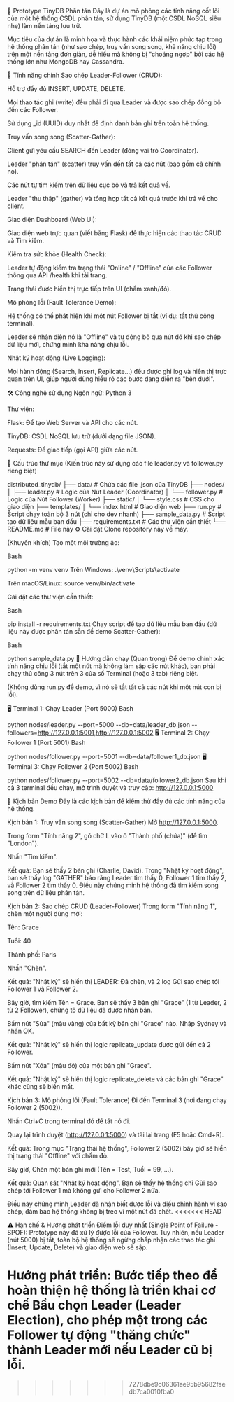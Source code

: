 🚀 Prototype TinyDB Phân tán
Đây là dự án mô phỏng các tính năng cốt lõi của một hệ thống CSDL phân tán, sử dụng TinyDB (một CSDL NoSQL siêu nhẹ) làm nền tảng lưu trữ.

Mục tiêu của dự án là minh họa và thực hành các khái niệm phức tạp trong hệ thống phân tán (như sao chép, truy vấn song song, khả năng chịu lỗi) trên một nền tảng đơn giản, dễ hiểu mà không bị "choáng ngợp" bởi các hệ thống lớn như MongoDB hay Cassandra.

🌟 Tính năng chính
Sao chép Leader-Follower (CRUD):

Hỗ trợ đầy đủ INSERT, UPDATE, DELETE.

Mọi thao tác ghi (write) đều phải đi qua Leader và được sao chép đồng bộ đến các Follower.

Sử dụng _id (UUID) duy nhất để định danh bản ghi trên toàn hệ thống.

Truy vấn song song (Scatter-Gather):

Client gửi yêu cầu SEARCH đến Leader (đóng vai trò Coordinator).

Leader "phân tán" (scatter) truy vấn đến tất cả các nút (bao gồm cả chính nó).

Các nút tự tìm kiếm trên dữ liệu cục bộ và trả kết quả về.

Leader "thu thập" (gather) và tổng hợp tất cả kết quả trước khi trả về cho client.

Giao diện Dashboard (Web UI):

Giao diện web trực quan (viết bằng Flask) để thực hiện các thao tác CRUD và Tìm kiếm.

Kiểm tra sức khỏe (Health Check):

Leader tự động kiểm tra trạng thái "Online" / "Offline" của các Follower thông qua API /health khi tải trang.

Trạng thái được hiển thị trực tiếp trên UI (chấm xanh/đỏ).

Mô phỏng lỗi (Fault Tolerance Demo):

Hệ thống có thể phát hiện khi một nút Follower bị tắt (ví dụ: tắt thủ công terminal).

Leader sẽ nhận diện nó là "Offline" và tự động bỏ qua nút đó khi sao chép dữ liệu mới, chứng minh khả năng chịu lỗi.

Nhật ký hoạt động (Live Logging):

Mọi hành động (Search, Insert, Replicate...) đều được ghi log và hiển thị trực quan trên UI, giúp người dùng hiểu rõ các bước đang diễn ra "bên dưới".

🛠️ Công nghệ sử dụng
Ngôn ngữ: Python 3

Thư viện:

Flask: Để tạo Web Server và API cho các nút.

TinyDB: CSDL NoSQL lưu trữ (dưới dạng file JSON).

Requests: Để giao tiếp (gọi API) giữa các nút.

📁 Cấu trúc thư mục
(Kiến trúc này sử dụng các file leader.py và follower.py riêng biệt)

distributed_tinydb/
├── data/                 # Chứa các file .json của TinyDB
├── nodes/
│   ├── leader.py         # Logic của Nút Leader (Coordinator)
│   └── follower.py       # Logic của Nút Follower (Worker)
├── static/
│   └── style.css         # CSS cho giao diện
├── templates/
│   └── index.html        # Giao diện web
├── run.py                # Script chạy toàn bộ 3 nút (chỉ cho dev nhanh)
├── sample_data.py        # Script tạo dữ liệu mẫu ban đầu
├── requirements.txt      # Các thư viện cần thiết
└── README.md             # File này
⚙️ Cài đặt
Clone repository này về máy.

(Khuyến khích) Tạo một môi trường ảo:

Bash

python -m venv venv
Trên Windows: .\venv\Scripts\activate

Trên macOS/Linux: source venv/bin/activate

Cài đặt các thư viện cần thiết:

Bash

pip install -r requirements.txt
Chạy script để tạo dữ liệu mẫu ban đầu (dữ liệu này được phân tán sẵn để demo Scatter-Gather):

Bash

python sample_data.py
🚀 Hướng dẫn chạy (Quan trọng)
Để demo chính xác tính năng chịu lỗi (tắt một nút mà không làm sập các nút khác), bạn phải chạy thủ công 3 nút trên 3 cửa sổ Terminal (hoặc 3 tab) riêng biệt.

(Không dùng run.py để demo, vì nó sẽ tắt tất cả các nút khi một nút con bị lỗi).

🖥️ Terminal 1: Chạy Leader (Port 5000)
Bash

python nodes/leader.py --port=5000 --db=data/leader_db.json --followers=http://127.0.0.1:5001,http://127.0.0.1:5002
🖥️ Terminal 2: Chạy Follower 1 (Port 5001)
Bash

python nodes/follower.py --port=5001 --db=data/follower1_db.json
🖥️ Terminal 3: Chạy Follower 2 (Port 5002)
Bash

python nodes/follower.py --port=5002 --db=data/follower2_db.json
Sau khi cả 3 terminal đều chạy, mở trình duyệt và truy cập: http://127.0.0.1:5000

🧪 Kịch bản Demo
Đây là các kịch bản để kiểm thử đầy đủ các tính năng của hệ thống.

Kịch bản 1: Truy vấn song song (Scatter-Gather)
Mở http://127.0.0.1:5000.

Trong form "Tính năng 2", gõ chữ L vào ô "Thành phố (chứa)" (để tìm "London").

Nhấn "Tìm kiếm".

Kết quả: Bạn sẽ thấy 2 bản ghi (Charlie, David). Trong "Nhật ký hoạt động", bạn sẽ thấy log "GATHER" báo rằng Leader tìm thấy 0, Follower 1 tìm thấy 2, và Follower 2 tìm thấy 0. Điều này chứng minh hệ thống đã tìm kiếm song song trên dữ liệu phân tán.

Kịch bản 2: Sao chép CRUD (Leader-Follower)
Trong form "Tính năng 1", chèn một người dùng mới:

Tên: Grace

Tuổi: 40

Thành phố: Paris

Nhấn "Chèn".

Kết quả: "Nhật ký" sẽ hiển thị LEADER: Đã chèn, và 2 log Gửi sao chép tới Follower 1 và Follower 2.

Bây giờ, tìm kiếm Tên = Grace. Bạn sẽ thấy 3 bản ghi "Grace" (1 từ Leader, 2 từ 2 Follower), chứng tỏ dữ liệu đã được nhân bản.

Bấm nút "Sửa" (màu vàng) của bất kỳ bản ghi "Grace" nào. Nhập Sydney và nhấn OK.

Kết quả: "Nhật ký" sẽ hiển thị logic replicate_update được gửi đến cả 2 Follower.

Bấm nút "Xóa" (màu đỏ) của một bản ghi "Grace".

Kết quả: "Nhật ký" sẽ hiển thị logic replicate_delete và các bản ghi "Grace" khác cũng sẽ biến mất.

Kịch bản 3: Mô phỏng lỗi (Fault Tolerance)
Đi đến Terminal 3 (nơi đang chạy Follower 2 (5002)).

Nhấn Ctrl+C trong terminal đó để tắt nó đi.

Quay lại trình duyệt (http://127.0.0.1:5000) và tải lại trang (F5 hoặc Cmd+R).

Kết quả: Trong mục "Trạng thái hệ thống", Follower 2 (5002) bây giờ sẽ hiển thị trạng thái "Offline" với chấm đỏ.

Bây giờ, Chèn một bản ghi mới (Tên = Test, Tuổi = 99, ...).

Kết quả: Quan sát "Nhật ký hoạt động". Bạn sẽ thấy hệ thống chỉ Gửi sao chép tới Follower 1 mà không gửi cho Follower 2 nữa.

Điều này chứng minh Leader đã nhận biết được lỗi và điều chỉnh hành vi sao chép, đảm bảo hệ thống không bị treo vì một nút đã chết.
<<<<<<< HEAD

⚠️ Hạn chế & Hướng phát triển
Điểm lỗi duy nhất (Single Point of Failure - SPOF): Prototype này đã xử lý được lỗi của Follower. Tuy nhiên, nếu Leader (nút 5000) bị tắt, toàn bộ hệ thống sẽ ngừng chấp nhận các thao tác ghi (Insert, Update, Delete) và giao diện web sẽ sập.

Hướng phát triển: Bước tiếp theo để hoàn thiện hệ thống là triển khai cơ chế Bầu chọn Leader (Leader Election), cho phép một trong các Follower tự động "thăng chức" thành Leader mới nếu Leader cũ bị lỗi.
=======
>>>>>>> 7278dbe9c06361ae95b95682faedb7ca0010fba0
